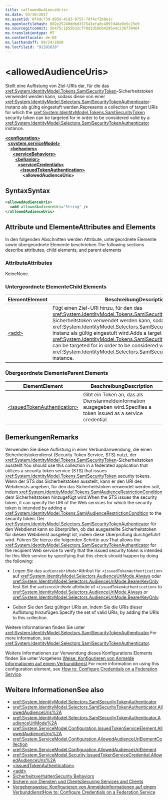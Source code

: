 ```yaml
---
title: <allowedAudienceUris>
ms.date: 03/30/2017
ms.assetid: 0f4dc73d-d95d-4193-9755-7df4cf2b8e1c
ms.openlocfilehash: 602e25240ddbd337543efa8c4097d4da9e5c25e9
ms.sourcegitcommit: 5b475c1855b32cf78d2d1bbb4295e4c236f39464
ms.translationtype: MT
ms.contentlocale: de-DE
ms.lasthandoff: 09/24/2020
ms.locfileid: "91201628"
---
```

# \<allowedAudienceUris>

<span data-ttu-id="86ac7-101">Stellt eine Auflistung von Ziel-URIs dar, für die das <xref:System.IdentityModel.Tokens.SamlSecurityToken>-Sicherheitstoken verwendet werden kann, sodass diese von einer <xref:System.IdentityModel.Selectors.SamlSecurityTokenAuthenticator>-Instanz als gültig eingestuft werden.</span><span class="sxs-lookup"><span data-stu-id="86ac7-101">Represents a collection of target URIs for which the <xref:System.IdentityModel.Tokens.SamlSecurityToken> security token can be targeted for in order to be considered valid by a <xref:System.IdentityModel.Selectors.SamlSecurityTokenAuthenticator> instance.</span></span>  
  
[**\<configuration>**](../configuration-element.md)\
&nbsp;&nbsp;[**\<system.serviceModel>**](system-servicemodel.md)\
&nbsp;&nbsp;&nbsp;&nbsp;[**\<behaviors>**](behaviors.md)\
&nbsp;&nbsp;&nbsp;&nbsp;&nbsp;&nbsp;[**\<serviceBehaviors>**](servicebehaviors.md)\
&nbsp;&nbsp;&nbsp;&nbsp;&nbsp;&nbsp;&nbsp;&nbsp;[**\<behavior>**](behavior-of-servicebehaviors.md)\
&nbsp;&nbsp;&nbsp;&nbsp;&nbsp;&nbsp;&nbsp;&nbsp;&nbsp;&nbsp;[**\<serviceCredentials>**](servicecredentials.md)\
&nbsp;&nbsp;&nbsp;&nbsp;&nbsp;&nbsp;&nbsp;&nbsp;&nbsp;&nbsp;&nbsp;&nbsp;[**\<issuedTokenAuthentication>**](issuedtokenauthentication-of-servicecredentials.md)\
&nbsp;&nbsp;&nbsp;&nbsp;&nbsp;&nbsp;&nbsp;&nbsp;&nbsp;&nbsp;&nbsp;&nbsp;&nbsp;&nbsp;**\<allowedAudienceUris>**  
  
## <a name="syntax"></a><span data-ttu-id="86ac7-102">Syntax</span><span class="sxs-lookup"><span data-stu-id="86ac7-102">Syntax</span></span>  
  
```xml  
<allowedAudienceUris>
  <add allowedAudienceUri="String" />
</allowedAudienceUris>
```  
  
## <a name="attributes-and-elements"></a><span data-ttu-id="86ac7-103">Attribute und Elemente</span><span class="sxs-lookup"><span data-stu-id="86ac7-103">Attributes and Elements</span></span>  

 <span data-ttu-id="86ac7-104">In den folgenden Abschnitten werden Attribute, untergeordnete Elemente sowie übergeordnete Elemente beschrieben.</span><span class="sxs-lookup"><span data-stu-id="86ac7-104">The following sections describe attributes, child elements, and parent elements</span></span>  
  
### <a name="attributes"></a><span data-ttu-id="86ac7-105">Attribute</span><span class="sxs-lookup"><span data-stu-id="86ac7-105">Attributes</span></span>  

 <span data-ttu-id="86ac7-106">Keine</span><span class="sxs-lookup"><span data-stu-id="86ac7-106">None.</span></span>  
  
### <a name="child-elements"></a><span data-ttu-id="86ac7-107">Untergeordnete Elemente</span><span class="sxs-lookup"><span data-stu-id="86ac7-107">Child Elements</span></span>  
  
|<span data-ttu-id="86ac7-108">Element</span><span class="sxs-lookup"><span data-stu-id="86ac7-108">Element</span></span>|<span data-ttu-id="86ac7-109">Beschreibung</span><span class="sxs-lookup"><span data-stu-id="86ac7-109">Description</span></span>|  
|-------------|-----------------|  
|[\<add>](add-of-allowedaudienceuris.md)|<span data-ttu-id="86ac7-110">Fügt einen Ziel-URI hinzu, für den das <xref:System.IdentityModel.Tokens.SamlSecurityToken>-Sicherheitstoken verwendet werden kann, sodass dieser von einer <xref:System.IdentityModel.Selectors.SamlSecurityTokenAuthenticator>-Instanz als gültig eingestuft wird.</span><span class="sxs-lookup"><span data-stu-id="86ac7-110">Adds a target Uri for which the <xref:System.IdentityModel.Tokens.SamlSecurityToken> security token can be targeted for in order to be considered valid by a <xref:System.IdentityModel.Selectors.SamlSecurityTokenAuthenticator> instance.</span></span>|  
  
### <a name="parent-elements"></a><span data-ttu-id="86ac7-111">Übergeordnete Elemente</span><span class="sxs-lookup"><span data-stu-id="86ac7-111">Parent Elements</span></span>  
  
|<span data-ttu-id="86ac7-112">Element</span><span class="sxs-lookup"><span data-stu-id="86ac7-112">Element</span></span>|<span data-ttu-id="86ac7-113">Beschreibung</span><span class="sxs-lookup"><span data-stu-id="86ac7-113">Description</span></span>|  
|-------------|-----------------|  
|[\<issuedTokenAuthentication>](issuedtokenauthentication-of-servicecredentials.md)|<span data-ttu-id="86ac7-114">Gibt ein Token an, das als Dienstanmeldeinformation ausgegeben wird.</span><span class="sxs-lookup"><span data-stu-id="86ac7-114">Specifies a token issued as a service credential.</span></span>|  
  
## <a name="remarks"></a><span data-ttu-id="86ac7-115">Bemerkungen</span><span class="sxs-lookup"><span data-stu-id="86ac7-115">Remarks</span></span>  

 <span data-ttu-id="86ac7-116">Verwenden Sie diese Auflistung in einer Verbundanwendung, die einen Sicherheitstokendienst (Security Token Service, STS) nutzt, der <xref:System.IdentityModel.Tokens.SamlSecurityToken>-Sicherheitstoken ausstellt.</span><span class="sxs-lookup"><span data-stu-id="86ac7-116">You should use this collection in a federated application that utilizes a security token service (STS) that issues <xref:System.IdentityModel.Tokens.SamlSecurityToken> security tokens.</span></span> <span data-ttu-id="86ac7-117">Wenn der STS das Sicherheitstoken ausstellt, kann er den URI des Webdiensts angeben, für den das Sicherheitstoken verwendet werden soll, indem <xref:System.IdentityModel.Tokens.SamlAudienceRestrictionCondition> dem Sicherheitstoken hinzugefügt wird.</span><span class="sxs-lookup"><span data-stu-id="86ac7-117">When the STS issues the security token, it can specify the URI of the Web services for which the security token is intended by adding a <xref:System.IdentityModel.Tokens.SamlAudienceRestrictionCondition> to the security token.</span></span> <span data-ttu-id="86ac7-118">Der <xref:System.IdentityModel.Selectors.SamlSecurityTokenAuthenticator> für den Webdienst kann so überprüfen, ob das ausgestellte Sicherheitstoken für diesen Webdienst ausgelegt ist, indem diese Überprüfung durchgeführt wird. Führen Sie hierzu die folgenden Schritte aus:</span><span class="sxs-lookup"><span data-stu-id="86ac7-118">That allows the <xref:System.IdentityModel.Selectors.SamlSecurityTokenAuthenticator> for the recipient Web service to verify that the issued security token is intended for this Web service by specifying that this check should happen by doing the following:</span></span>  
  
- <span data-ttu-id="86ac7-119">Legen Sie das `audienceUriMode`-Attribut für `<issuedTokenAuthentication>` auf <xref:System.IdentityModel.Selectors.AudienceUriMode.Always> oder <xref:System.IdentityModel.Selectors.AudienceUriMode.BearerKeyOnly> fest.</span><span class="sxs-lookup"><span data-stu-id="86ac7-119">Set the `audienceUriMode` attribute of `<issuedTokenAuthentication>` to <xref:System.IdentityModel.Selectors.AudienceUriMode.Always> or <xref:System.IdentityModel.Selectors.AudienceUriMode.BearerKeyOnly>.</span></span>  
  
- <span data-ttu-id="86ac7-120">Geben Sie den Satz gültiger URIs an, indem Sie die URIs dieser Auflistung hinzufügen.</span><span class="sxs-lookup"><span data-stu-id="86ac7-120">Specify the set of valid URIs, by adding the URIs to this collection.</span></span>  
  
 <span data-ttu-id="86ac7-121">Weitere Informationen finden Sie unter <xref:System.IdentityModel.Selectors.SamlSecurityTokenAuthenticator>.</span><span class="sxs-lookup"><span data-stu-id="86ac7-121">For more information, see <xref:System.IdentityModel.Selectors.SamlSecurityTokenAuthenticator>.</span></span>  
  
 <span data-ttu-id="86ac7-122">Weitere Informationen zur Verwendung dieses Konfigurations Elements finden Sie unter Vorgehens [Weise: Konfigurieren von Anmelde Informationen auf einem Verbunddienst](../../../wcf/feature-details/how-to-configure-credentials-on-a-federation-service.md).</span><span class="sxs-lookup"><span data-stu-id="86ac7-122">For more information on using this configuration element, see [How to: Configure Credentials on a Federation Service](../../../wcf/feature-details/how-to-configure-credentials-on-a-federation-service.md).</span></span>  
  
## <a name="see-also"></a><span data-ttu-id="86ac7-123">Weitere Informationen</span><span class="sxs-lookup"><span data-stu-id="86ac7-123">See also</span></span>

- <xref:System.IdentityModel.Selectors.SamlSecurityTokenAuthenticator>
- <xref:System.IdentityModel.Selectors.SamlSecurityTokenAuthenticator.AllowedAudienceUris%2A>
- <xref:System.IdentityModel.Selectors.SamlSecurityTokenAuthenticator.AudienceUriMode%2A>
- <xref:System.ServiceModel.Configuration.IssuedTokenServiceElement.AllowedAudienceUris%2A>
- <xref:System.ServiceModel.Configuration.AllowedAudienceUriElementCollection>
- <xref:System.ServiceModel.Configuration.AllowedAudienceUriElement>
- <xref:System.ServiceModel.Security.IssuedTokenServiceCredential.AllowedAudienceUris%2A>
- [\<issuedTokenAuthentication>](issuedtokenauthentication-of-servicecredentials.md)
- [\<add>](add-of-allowedaudienceuris.md)
- [<span data-ttu-id="86ac7-124">Sicherheitsverhalten</span><span class="sxs-lookup"><span data-stu-id="86ac7-124">Security Behaviors</span></span>](../../../wcf/feature-details/security-behaviors-in-wcf.md)
- [<span data-ttu-id="86ac7-125">Sichern von Diensten und Clients</span><span class="sxs-lookup"><span data-stu-id="86ac7-125">Securing Services and Clients</span></span>](../../../wcf/feature-details/securing-services-and-clients.md)
- [<span data-ttu-id="86ac7-126">Vorgehensweise: Konfigurieren von Anmeldeinformationen auf einem Verbunddienst</span><span class="sxs-lookup"><span data-stu-id="86ac7-126">How to: Configure Credentials on a Federation Service</span></span>](../../../wcf/feature-details/how-to-configure-credentials-on-a-federation-service.md)
